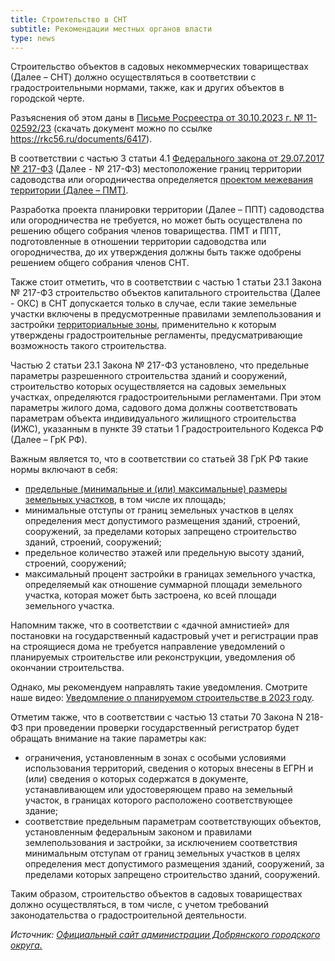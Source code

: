 ```yaml
---
title: Строительство в СНТ
subtitle: Рекомендации местных органов власти
type: news  
---
```


Строительство объектов в садовых некоммерческих товариществах (Далее – СНТ) должно осуществляться в соответствии с градостроительными нормами, также, как и других объектов в городской черте.

Разъяснения об этом даны в [Письме Росреестра от 30.10.2023 г. № 11-02592/23](https://rkc56.ru/documents/6417) (скачать документ можно по ссылке https://rkc56.ru/documents/6417).

В соответствии с частью 3 статьи 4.1 [Федерального закона от 29.07.2017 № 217-ФЗ](https://rkc56.ru/documents/3220) (Далее - № 217-ФЗ) местоположение границ территории садоводства или огородничества определяется [проектом межевания территории (Далее – ПМТ)](https://rkc56.ru/articles/5036).

Разработка проекта планировки территории (Далее – ППТ) садоводства или огородничества не требуется, но может быть осуществлена по решению общего собрания членов товарищества. ПМТ и ППТ, подготовленные в отношении территории садоводства или огородничества, до их утверждения должны быть также одобрены решением общего собрания членов СНТ.

Также стоит отметить, что в соответствии с частью 1 статьи 23.1 Закона № 217-ФЗ строительство объектов капитального строительства (Далее - ОКС) в СНТ допускается только в случае, если такие земельные участки включены в предусмотренные правилами землепользования и застройки [территориальные зоны](https://rkc56.ru/news/5118), применительно к которым утверждены градостроительные регламенты, предусматривающие возможность такого строительства.

Частью 2 статьи 23.1 Закона № 217-ФЗ установлено, что предельные параметры разрешенного строительства зданий и сооружений, строительство которых осуществляется на садовых земельных участках, определяются градостроительными регламентами. При этом параметры жилого дома, садового дома должны соответствовать параметрам объекта индивидуального жилищного строительства (ИЖС), указанным в пункте 39 статьи 1 Градостроительного Кодекса РФ (Далее – ГрК РФ).

Важным является то, что в соответствии со статьей 38 ГрК РФ такие нормы включают в себя:

- [предельные (минимальные и (или) максимальные) размеры земельных участков](https://rkc56.ru/faq/4448), в том числе их площадь;
- минимальные отступы от границ земельных участков в целях определения мест допустимого размещения зданий, строений, сооружений, за пределами которых запрещено строительство зданий, строений, сооружений;
- предельное количество этажей или предельную высоту зданий, строений, сооружений;
- максимальный процент застройки в границах земельного участка, определяемый как отношение суммарной площади земельного участка, которая может быть застроена, ко всей площади земельного участка.

Напомним также, что в соответствии с «дачной амнистией» для постановки на государственный кадастровый учет и регистрации прав на строящиеся дома не требуется направление уведомлений о планируемых строительстве или реконструкции, уведомления об окончании строительства.

Однако, мы рекомендуем направлять такие уведомления. Смотрите наше видео: [Уведомление о планируемом строительстве в 2023 году](https://www.youtube.com/watch?v=wUhZZMrdYL4).

Отметим также, что в соответствии с частью 13 статьи 70 Закона N 218-ФЗ при проведении проверки государственный регистратор будет обращать внимание на такие параметры как:

- ограничения, установленным в зонах с особыми условиями использования территорий, сведения о которых внесены в ЕГРН и (или) сведения о которых содержатся в документе, устанавливающем или удостоверяющем право на земельный участок, в границах которого расположено соответствующее здание;
- соответствие предельным параметрам соответствующих объектов, установленным федеральным законом и правилами землепользования и застройки, за исключением соответствия минимальным отступам от границ земельных участков в целях определения мест допустимого размещения зданий, сооружений, за пределами которых запрещено строительство зданий, сооружений.

Таким образом, строительство объектов в садовых товариществах должно осуществляться, в том числе, с учетом требований законодательства о градостроительной деятельности.

*Источник: [Официальный сайт администрации Добрянского городского округа.](https://dobrraion.ru/news/34881/)*
